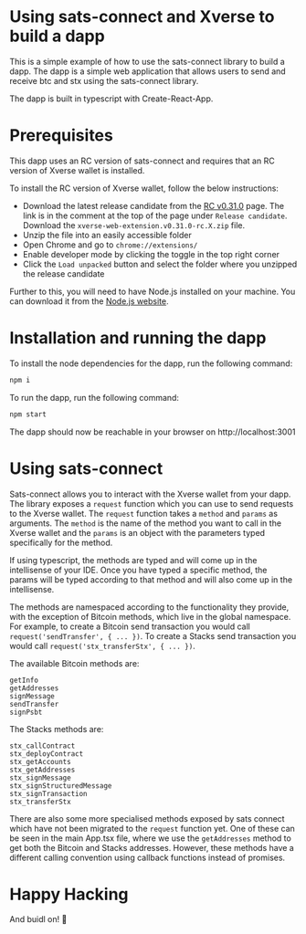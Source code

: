 Using sats-connect and Xverse to build a dapp
=============================================
This is a simple example of how to use the sats-connect library to build a dapp. The dapp is a simple web application that allows users to send and receive btc and stx using the sats-connect library.

The dapp is built in typescript with Create-React-App.

# Prerequisites
This dapp uses an RC version of sats-connect and requires that an RC version of Xverse wallet is installed.

To install the RC version of Xverse wallet, follow the below instructions:
- Download the latest release candidate from the [RC v0.31.0](https://github.com/secretkeylabs/xverse-web-extension/pull/809) page. The link is in the comment at the top of the page under `Release candidate`. Download the `xverse-web-extension.v0.31.0-rc.X.zip` file.
- Unzip the file into an easily accessible folder
- Open Chrome and go to `chrome://extensions/`
- Enable developer mode by clicking the toggle in the top right corner
- Click the `Load unpacked` button and select the folder where you unzipped the release candidate

Further to this, you will need to have Node.js installed on your machine. You can download it from the [Node.js website](https://nodejs.org/).

# Installation and running the dapp
To install the node dependencies for the dapp, run the following command:
```bash
npm i
```

To run the dapp, run the following command:
```bash
npm start
```

The dapp should now be reachable in your browser on http://localhost:3001

# Using sats-connect
Sats-connect allows you to interact with the Xverse wallet from your dapp. The library exposes a `request` function which you can use to send requests to the Xverse wallet. The `request` function takes a `method` and `params` as arguments. The `method` is the name of the method you want to call in the Xverse wallet and the `params` is an object with the parameters typed specifically for the method.

If using typescript, the methods are typed and will come up in the intellisense of your IDE. Once you have typed a specific method, the params will be typed according to that method and will also come up in the intellisense.

The methods are namespaced according to the functionality they provide, with the exception of Bitcoin methods, which live in the global namespace. For example, to create a Bitcoin send transaction you would call `request('sendTransfer', { ... })`. To create a Stacks send transaction you would call `request('stx_transferStx', { ... })`.

The available Bitcoin methods are:
```
getInfo
getAddresses
signMessage
sendTransfer
signPsbt
```

The Stacks methods are:
```
stx_callContract
stx_deployContract
stx_getAccounts
stx_getAddresses
stx_signMessage
stx_signStructuredMessage
stx_signTransaction
stx_transferStx
```

There are also some more specialised methods exposed by sats connect which have not been migrated to the `request` function yet. One of these can be seen in the main App.tsx file, where we use the `getAddresses` method to get both the Bitcoin and Stacks addresses. However, these methods have a different calling convention using callback functions instead of promises.

# Happy Hacking
And buidl on! 🚀
